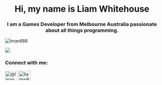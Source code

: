 <h1 align="center">Hi, my name is Liam Whitehouse</h1>
<h3 align="center">I am a Games Developer from Melbourne Australia passionate about all things programming.</h3>

<p align="left"> <img src="https://komarev.com/ghpvc/?username=lman888&label=Profile%20views&color=0e75b6&style=flat" alt="lman888" /> </p>
<img align="center" src="https://visitor-badge.laobi.icu/badge?page_id=lman888.lman888.visitor-badge.issue.1" />

<h3 align="left">Connect with me:</h3>
<p align="left">
<a href="https://twitter.com/@lman8881" target="blank"><img align="center" src="https://raw.githubusercontent.com/rahuldkjain/github-profile-readme-generator/master/src/images/icons/Social/twitter.svg" alt="@lman8881" height="30" width="40" /></a>
<a href="https://linkedin.com/in/liamw98" target="blank"><img align="center" src="https://raw.githubusercontent.com/rahuldkjain/github-profile-readme-generator/master/src/images/icons/Social/linked-in-alt.svg" alt="liamw98" height="30" width="40" /></a>
</p>
